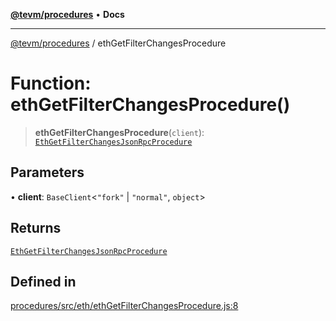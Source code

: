 [**@tevm/procedures**](../README.md) • **Docs**

***

[@tevm/procedures](../globals.md) / ethGetFilterChangesProcedure

# Function: ethGetFilterChangesProcedure()

> **ethGetFilterChangesProcedure**(`client`): [`EthGetFilterChangesJsonRpcProcedure`](../type-aliases/EthGetFilterChangesJsonRpcProcedure.md)

## Parameters

• **client**: `BaseClient`\<`"fork"` \| `"normal"`, `object`\>

## Returns

[`EthGetFilterChangesJsonRpcProcedure`](../type-aliases/EthGetFilterChangesJsonRpcProcedure.md)

## Defined in

[procedures/src/eth/ethGetFilterChangesProcedure.js:8](https://github.com/evmts/tevm-monorepo/blob/main/packages/procedures/src/eth/ethGetFilterChangesProcedure.js#L8)
